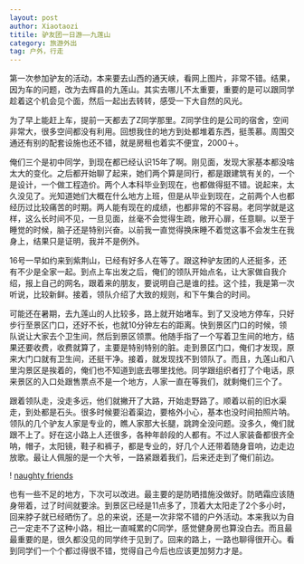 ```yaml
---
layout: post
author: Xiaotaozi
titile: 驴友团一日游——九莲山
category: 旅游外出
tag: 户外，行走
---
```


第一次参加驴友的活动，本来要去山西的通天峡，看网上图片，非常不错。结果，因为车的问题，改为去辉县的九莲山。其实去哪儿不太重要，重要的是可以跟同学趁着这个机会见个面，然后一起出去转转，感受一下大自然的风光。

为了早上能赶上车，提前一天都去了Z同学那里。Z同学住的是公司的宿舍，空间非常大，很多空间都没有利用。回想我住的地方到处都堆着东西，挺羡慕。周围交通还有别的配套设施也还不错，就是房租也着实不便宜，2000＋。

俺们三个是初中同学，到现在都已经认识15年了啊。刚见面，发现大家基本都没啥太大的变化。之后都开始聊了起来，她们两个算是同行，都是跟建筑有关的，一个是设计，一个做工程造价。两个人本科毕业到现在，也都做得挺不错。说起来，太久没见了。光知道她们大概在什么地方上班，但是从毕业到现在，之前两个人也都经历过比较痛苦的时期。两人能有现在的成绩，也都非常的不容易。老同学就是这样，这么长时间不见，一旦见面，丝毫不会觉得生疏，敞开心扉，任意聊。以至于睡觉的时候，脑子还是特别兴奋。以前我一直觉得换床睡不着觉这事不会发生在我身上，结果只是证明，我并不是例外。

16号一早如约来到紫荆山，已经有好多人在等了。跟这种驴友团的人还挺多，还有不少是全家一起。到点上车出发之后，俺们的领队开始点名，让大家做自我介绍，报上自己的网名，跟着来的朋友，要说明自己是谁的挂。这个挂，我是第一次听说，比较新鲜。接着，领队介绍了大致的规则，和下午集合的时间。

可能还在暑期，去九莲山的人比较多，路上就开始堵车。到了又没地方停车，只好步行至景区门口，还好不长，也就10分钟左右的距离。快到景区门口的时候，领队说让大家去个卫生间，然后到景区领票。他随手指了一个写着卫生间的地方，结果还要收费，收费就算了，主要是特别特别的脏。走到景区门口，俺们才发现，原来大门口就有卫生间，还挺干净。接着，就发现找不到领队了。而且，九莲山和八里沟景区是挨着的，俺们也不知道到底去哪里找他。同学跟组织者打了个电话，原来景区的入口处跟售票点不是一个地方，人家一直在等我们，就剩俺们三个了。

跟着领队走，没走多远，他们就撇开了大路，开始走野路了。顺着以前的旧水渠走，到处都是石头。很多时候要沿着渠边，要格外小心，基本也没时间拍照片呐。领队的几个驴友人家是专业的，瞧人家那大长腿，跳跨全没问题。没多久，俺们就跟不上了。好在这小路上人还很多，各种年龄段的人都有。不过人家装备都很齐全呐，帽子，太阳镜，鞋子和裤子，都是专业的，好几个人还带着随身音响，边走边放歌。最让人佩服的是一个大爷，一路紧跟着我们，后来还走到了俺们前边。

! [naughty friends](http://ww4.sinaimg.cn/mw690/bf1f4b9ejw1ev5pukxgk4j21f42ioqv5.jpg)

也有一些不足的地方，下次可以改进。最主要的是防晒措施没做好。防晒霜应该随身带着，过了时间就要涂。到景区已经是11点多了，顶着大太阳走了2个多小时，回来脖子就已经晒伤了。总的来说，还是一次非常不错的户外活动。本来我以为自己一定走不了这种小路，相比一直喊累的C同学，感觉健身房也算没白去。而且最最重要的是，很久都没见的同学终于见到了。回来的路上，一路也聊得很开心。看到同学们一个个都过得很不错，觉得自己今后也应该更加努力才是。






